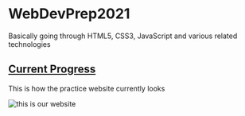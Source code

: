 # WebDevPrep2021

Basically going through HTML5, CSS3, JavaScript and various related technologies

## [Current Progress](#current-progress)

This is how the practice website currently looks

![this is our website](https://github.com/ScotttyAwesome/WebDevPrep2021/blob/development/images/The%20Poetry%20Workshop.PNG)
